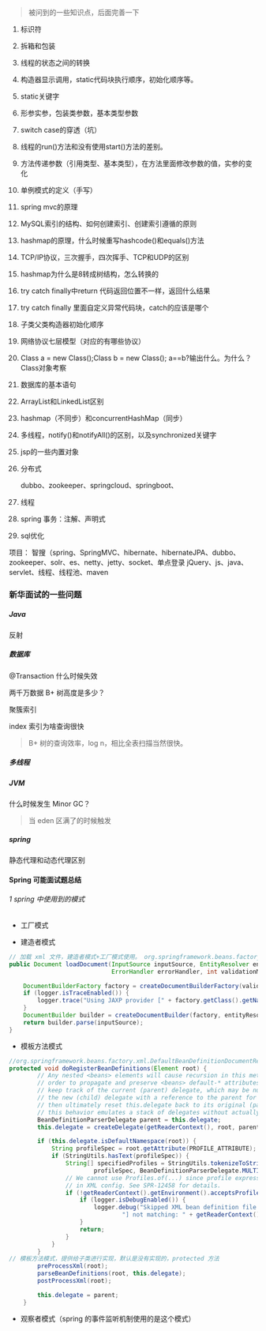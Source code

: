 > 被问到的一些知识点，后面完善一下

1. 标识符

2. 拆箱和包装

3. 线程的状态之间的转换

4. 构造器显示调用，static代码块执行顺序，初始化顺序等。

5. static关键字

6. 形参实参，包装类参数，基本类型参数

7. switch case的穿透（坑）

8. 线程的run()方法和没有使用start()方法的差别。

9. 方法传递参数（引用类型、基本类型），在方法里面修改参数的值，实参的变化

10. 单例模式的定义（手写）

11. spring mvc的原理

12. MySQL索引的结构、如何创建索引、创建索引遵循的原则

13. hashmap的原理，什么时候重写hashcode()和equals()方法

14. TCP/IP协议，三次握手，四次挥手、TCP和UDP的区别

15. hashmap为什么是8转成树结构，怎么转换的

16. try catch finally中return 代码返回位置不一样，返回什么结果

17. try catch finally 里面自定义异常代码块，catch的应该是哪个

18. 子类父类构造器初始化顺序

19. 网络协议七层模型（对应的有哪些协议）

20. Class a = new Class();Class b = new Class(); a==b?输出什么。为什么？Class对象考察

21. 数据库的基本语句

22. ArrayList和LinkedList区别

23. hashmap（不同步）和concurrentHashMap（同步）

24. 多线程，notify()和notifyAll()的区别，以及synchronized关键字

25. jsp的一些内置对象

26. 分布式

    dubbo、zookeeper、springcloud、springboot、
27. 线程
28. spring
事务：注解、声明式
29. sql优化

项目：
智搜（spring、SpringMVC、hibernate、hibernateJPA、dubbo、zookeeper、solr、es、netty、jetty、socket、单点登录
jQuery、js、java、servlet、线程、线程池、maven

### 新华面试的一些问题

##### Java

反射

##### 数据库

@Transaction 什么时候失效

两千万数据 B+ 树高度是多少？

聚簇索引

index 索引为啥查询很快

> B+ 树的查询效率，log n，相比全表扫描当然很快。



##### 多线程

##### JVM

什么时候发生 Minor GC？

> 当 eden 区满了的时候触发



##### spring

静态代理和动态代理区别



#### Spring 可能面试题总结

###### 1 spring 中使用到的模式

- 工厂模式

- 建造者模式


```java 
// 加载 xml 文件，建造者模式+工厂模式使用。 org.springframework.beans.factory.xml.DefaultDocumentLoader#loadDocument 
public Document loadDocument(InputSource inputSource, EntityResolver entityResolver,
                             ErrorHandler errorHandler, int validationMode, boolean namespaceAware) throws Exception {

    DocumentBuilderFactory factory = createDocumentBuilderFactory(validationMode, namespaceAware);
    if (logger.isTraceEnabled()) {
        logger.trace("Using JAXP provider [" + factory.getClass().getName() + "]");
    }
    DocumentBuilder builder = createDocumentBuilder(factory, entityResolver, errorHandler);
    return builder.parse(inputSource);
}
```

- 模板方法模式

```java 
//org.springframework.beans.factory.xml.DefaultBeanDefinitionDocumentReader#doRegisterBeanDefinitions, 这里的 root  是 <beans xxxx></beans>
protected void doRegisterBeanDefinitions(Element root) {
		// Any nested <beans> elements will cause recursion in this method. In
		// order to propagate and preserve <beans> default-* attributes correctly,
		// keep track of the current (parent) delegate, which may be null. Create
		// the new (child) delegate with a reference to the parent for fallback purposes,
		// then ultimately reset this.delegate back to its original (parent) reference.
		// this behavior emulates a stack of delegates without actually necessitating one.
		BeanDefinitionParserDelegate parent = this.delegate;
		this.delegate = createDelegate(getReaderContext(), root, parent);

		if (this.delegate.isDefaultNamespace(root)) {
			String profileSpec = root.getAttribute(PROFILE_ATTRIBUTE);
			if (StringUtils.hasText(profileSpec)) {
				String[] specifiedProfiles = StringUtils.tokenizeToStringArray(
						profileSpec, BeanDefinitionParserDelegate.MULTI_VALUE_ATTRIBUTE_DELIMITERS);
				// We cannot use Profiles.of(...) since profile expressions are not supported
				// in XML config. See SPR-12458 for details.
				if (!getReaderContext().getEnvironment().acceptsProfiles(specifiedProfiles)) {
					if (logger.isDebugEnabled()) {
						logger.debug("Skipped XML bean definition file due to specified profiles [" + profileSpec +
								"] not matching: " + getReaderContext().getResource());
					}
					return;
				}
			}
		}
// 模板方法模式，提供给子类进行实现，默认是没有实现的，protected 方法
		preProcessXml(root);
		parseBeanDefinitions(root, this.delegate);
		postProcessXml(root);

		this.delegate = parent;
	}
```

- 观察者模式（spring 的事件监听机制使用的是这个模式）